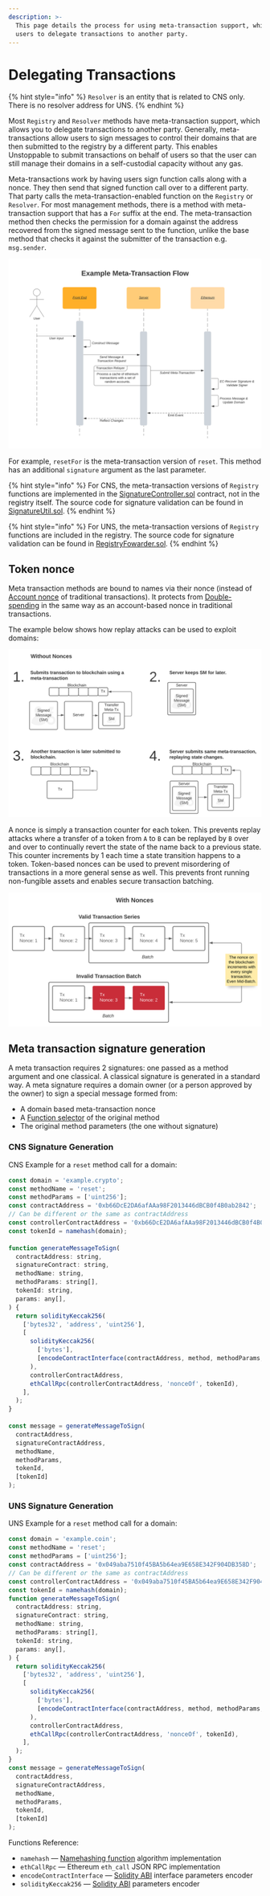 ```yaml
---
description: >-
  This page details the process for using meta-transaction support, which allows
  users to delegate transactions to another party.
---
```


# Delegating Transactions

{% hint style="info" %}
`Resolver` is an entity that is related to CNS only. There is no resolver address for UNS.
{% endhint %}

Most `Registry` and `Resolver` methods have meta-transaction support, which allows you to delegate transactions to another party. Generally, meta-transactions allow users to sign messages to control their domains that are then submitted to the registry by a different party. This enables Unstoppable to submit transactions on behalf of users so that the user can still manage their domains in a self-custodial capacity without any gas.

Meta-transactions work by having users sign function calls along with a nonce. They then send that signed function call over to a different party. That party calls the meta-transaction-enabled function on the `Registry` or `Resolver`. For most management methods, there is a method with meta-transaction support that has a `For` suffix at the end. The meta-transaction method then checks the permission for a domain against the address recovered from the signed message sent to the function, unlike the base method that checks it against the submitter of the transaction e.g. `msg.sender`.

![](../.gitbook/assets/Meta-Transaction%20%282%29%20%281%29%20%281%29%20%282%29.svg)

For example, `resetFor` is the meta-transaction version of `reset`. This method has an additional `signature` argument as the last parameter.

{% hint style="info" %}
For CNS, the meta-transaction versions of `Registry` functions are implemented in the [SignatureController.sol](https://github.com/unstoppabledomains/dot-crypto/blob/master/contracts/controllers/SignatureController.sol) contract, not in the registry itself. The source code for signature validation can be found in [SignatureUtil.sol](https://github.com/unstoppabledomains/dot-crypto/blob/master/contracts/util/SignatureUtil.sol).
{% endhint %}

{% hint style="info" %}
For UNS, the meta-transaction versions of `Registry`  functions are included in the registry. The source code for signature validation can be found in [RegistryFowarder.sol](https://github.com/unstoppabledomains/uns/blob/main/contracts/metatx/RegistryForwarder.sol).
{% endhint %}

## Token nonce

Meta transaction methods are bound to names via their nonce \(instead of [Account nonce](https://ethereum.stackexchange.com/questions/27432/what-is-nonce-in-ethereum-how-does-it-prevent-double-spending) of traditional transactions\). It protects from [Double-spending](https://en.wikipedia.org/wiki/Double-spending) in the same way as an account-based nonce in traditional transactions.

The example below shows how replay attacks can be used to exploit domains:

![](../.gitbook/assets/Without-Nonces%20%284%29%20%284%29%20%282%29%20%283%29.svg)

A nonce is simply a transaction counter for each token. This prevents replay attacks where a transfer of a token from `A` to `B` can be replayed by `B` over and over to continually revert the state of the name back to a previous state. This counter increments by 1 each time a state transition happens to a token. Token-based nonces can be used to prevent misordering of transactions in a more general sense as well. This prevents front running non-fungible assets and enables secure transaction batching.

![](../.gitbook/assets/Nonces%20%284%29%20%284%29%20%282%29%20%283%29.svg)

## Meta transaction signature generation

A meta transaction requires 2 signatures: one passed as a method argument and one classical. A classical signature is generated in a standard way. A meta signature requires a domain owner \(or a person approved by the owner\) to sign a special message formed from:

* A domain based meta-transaction nonce
* A [Function selector](https://solidity.readthedocs.io/en/v0.7.0/abi-spec.html#function-selector) of the original method
* The original method parameters \(the one without signature\)

### CNS Signature Generation

CNS Example for a `reset` method call for a domain:

```javascript
const domain = 'example.crypto';
const methodName = 'reset';
const methodParams = ['uint256'];
const contractAddress = '0xb66DcE2DA6afAAa98F2013446dBCB0f4B0ab2842';
// Can be different or the same as contractAddress
const controllerContractAddress = '0xb66DcE2DA6afAAa98F2013446dBCB0f4B0ab2842';
const tokenId = namehash(domain);

function generateMessageToSign(
  contractAddress: string,
  signatureContract: string,
  methodName: string,
  methodParams: string[],
  tokenId: string,
  params: any[],
) {
  return solidityKeccak256(
    ['bytes32', 'address', 'uint256'],
    [
      solidityKeccak256(
        ['bytes'],
        [encodeContractInterface(contractAddress, method, methodParams, params)],
      ),
      controllerContractAddress,
      ethCallRpc(controllerContractAddress, 'nonceOf', tokenId),
    ],
  );
}

const message = generateMessageToSign(
  contractAddress,
  signatureContractAddress,
  methodName,
  methodParams,
  tokenId,
  [tokenId]
);
```

### UNS Signature Generation

UNS Example for a `reset` method call for a domain:

```javascript
const domain = 'example.coin';
const methodName = 'reset';
const methodParams = ['uint256'];
const contractAddress = '0x049aba7510f45BA5b64ea9E658E342F904DB358D';
// Can be different or the same as contractAddress
const controllerContractAddress = '0x049aba7510f45BA5b64ea9E658E342F904DB358D';
const tokenId = namehash(domain);
function generateMessageToSign(
  contractAddress: string,
  signatureContract: string,
  methodName: string,
  methodParams: string[],
  tokenId: string,
  params: any[],
) {
  return solidityKeccak256(
    ['bytes32', 'address', 'uint256'],
    [
      solidityKeccak256(
        ['bytes'],
        [encodeContractInterface(contractAddress, method, methodParams, params)],
      ),
      controllerContractAddress,
      ethCallRpc(controllerContractAddress, 'nonceOf', tokenId),
    ],
  );
}
const message = generateMessageToSign(
  contractAddress,
  signatureContractAddress,
  methodName,
  methodParams,
  tokenId,
  [tokenId]
);
```

Functions Reference:

* `namehash` — [Namehashing function](../domain-registry-essentials/namehashing.md) algorithm implementation
* `ethCallRpc` — Ethereum `eth_call` JSON RPC implementation
* `encodeContractInterface` — [Solidity ABI](https://solidity.readthedocs.io/en/v0.7.0/abi-spec.html#argument-encoding) interface parameters encoder
* `solidityKeccak256` — [Solidity ABI](https://solidity.readthedocs.io/en/v0.7.0/abi-spec.html#argument-encoding) parameters encoder

